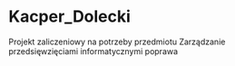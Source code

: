 # Kacper_Dolecki
Projekt zaliczeniowy na potrzeby przedmiotu Zarządzanie przedsięwzięciami informatycznymi poprawa
